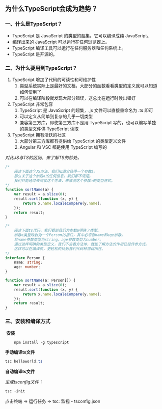 ## 为什么TypeScript会成为趋势？

### 一、什么是TypeScript？

- TypeScript 是 JavaScript 的类型的超集，它可以编译成纯 JavaScript。
- 编译出来的 JavaScript 可以运行在任何浏览器上。
- TypeScript 编译工具可以运行在任何服务器和任何系统上。
- TypeScript 是开源的。

### 二、为什么要用到TypeScript？

1. TypeScript 增加了代码的可读性和可维护性
   1. 类型系统实际上是最好的文档，大部分的函数看看类型的定义就可以知道如何使用了
   2. 可以在编译阶段就发现大部分错误，这总比在运行时候出错好
2. TypeScript 非常包容
   1. TypeScript 是 JavaScript 的超集，.js 文件可以直接重命名为 .ts 即可 
   2. 可以定义从简单到复杂的几乎一切类型
   3. 兼容第三方库，即使第三方库不是用 TypeScript 写的，也可以编写单独的类型文件供 TypeScript 读取
3. TypeScript 拥有活跃的社区
   1. 大部分第三方库都有提供给 TypeScript 的类型定义文件
   2. Angular 和 VSC 都是使用 TypeScript 编写的



*对比JS与TS的区别，来了解TS的妙处。*

```javascript
/*
    阅读下面这个JS方法，我们知道它获得一个参数a。
    那么关于这个参数a的任何信息，我们都不清楚。
    我们只能通过去阅读这个方法，来推测这个参数a的类型格式。
*/
function sortName(a) {
    var result = a.slice(0);
    result.sort(function (x, y) {
        return x.name.localeCompare(y.name);
    });
    return result;
}

```

```typescript
/*
    阅读下面ts代码，我们看到我们为参数a明确了类型。
    参数a类型映射为一个Person的接口，其中必须有name和age参数。
    且name参数类型为string，age参数类型为number。
    通过这样明确的类型定义，我们不去看方法体，就能了解方法的作用已经传参方式。
    这样可以在编译前，更轻松的找到我们代码种错误所在。
*/
interface Person {
    name: string;
    age: number;
}

function sortName(a: Person[]) {
    var result = a.slice(0);
    result.sort(function (x, y) {
        return x.name.localeCompare(y.name);
    });
    return result;
}
```



### 三、安装和编译方式

​	**安装**

```powershell
	npm install -g typescript
```

**手动编译ts文件**

```powershell
tsc helloworld.ts
```

**自动编译ts文件**

*生成tsconfig文件：*

```powershell
tsc -init
```

点击终端  => 运行任务 => tsc: 监视 - tsconfig.json

